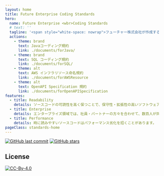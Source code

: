 ```yaml
---
layout: home
title: Future Enterprise Coding Standards
hero:
  name: Future Enterprise <wbr>Coding Standards
  # text: ''
  tagline: '<span style="white-space: nowrap">フューチャー株式会社が作成する<wbr>エンタープライズ領域に特化した<wbr>コーディング規約</span>'
  actions:
    - theme: brand
      text: Javaコーディング規約
      link: ./documents/forJava/
    - theme: brand
      text: SQL コーディング規約
      link: ./documents/forSQL/
    - theme: alt
      text: AWS インフラリソース命名規約
      link: ./documents/forAWSResource
    - theme: alt
      text: OpenAPI Specification 規約
      link: ./documents/forOpenAPISpecification
features:
  - title: Readability
    details: ソースコードの可読性を高く保つことで、保守性・拡張性の高いソフトウェアを作ることができます。 しかし、可読性の指標は複数あり、デベロッパーごとに判断がブレ、それぞれのスタイルで記述すると、ソフトウェア全体で見たときの可読性が下がってしまいます。 本コーディング規約は、コーディング時の判断のブレを防ぎます。
  - title: Enterprise
    details: エンタープライズ領域では、社員・パートナーの方々を合わせて、数百人が同時に開発することも珍しくありません。 ちょっとした悩み、失敗も、人数が集まれば大変なコスト・リスクになります。 誰もが引っかかる落とし穴、悩みの種をあらかじめ排除します。
  - title: Performance
    details: 時に読みやすいソースコードはパフォーマンス劣化を招くことがあります。 しかし、常にパフォーマンスを優先したソースコードは人間の読めないソースコードになりがちです。 今、書こうとしているソースコードが、どの程度のパフォーマンスになるのか、指標を示すことで、ソフトウェア開発プロジェクトごとに最適なソースコードを選択することができます。
pageClass: standards-home
---
```


[![GitHub last commit](https://img.shields.io/github/last-commit/future-architect/coding-standards.svg)](https://github.com/future-architect/coding-standards)
[![GitHub stars](https://img.shields.io/github/stars/future-architect/coding-standards.svg?style=social&label=Stars&logo=github)](https://github.com/future-architect/coding-standards/stargazers)

## License

[![CC-By-4.0](https://licensebuttons.net/l/by/4.0/88x31.png)](https://creativecommons.org/licenses/by/4.0/deed.ja)

<FutureStar kind="1"/>
<FutureStar kind="2" />
